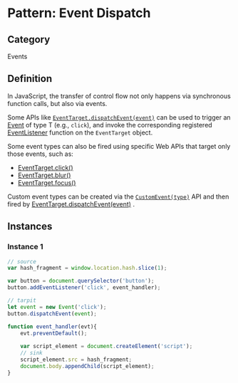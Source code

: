 # Pattern: Event Dispatch

## Category
Events

## Definition
In JavaScript, the transfer of control flow not only happens via synchronous function calls, but also via events.

Some APIs like [`EventTarget.dispatchEvent(event)`](https://developer.mozilla.org/en-US/docs/Web/API/EventTarget/dispatchEvent) can be used to trigger an [Event](https://developer.mozilla.org/en-US/docs/Web/API/Event) of type T (e.g., `click`), and invoke the corresponding registered [EventListener](https://developer.mozilla.org/en-US/docs/Web/API/EventTarget/addEventListener) function on the `EventTarget` object.   

Some event types can also be fired using specific Web APIs that target only those events, such as:
*  [EventTarget.click()](https://developer.mozilla.org/en-US/docs/Web/API/HTMLElement/click)
*  [EventTarget.blur()](https://developer.mozilla.org/en-US/docs/Web/API/HTMLElement/blur)
*  [EventTarget.focus()](https://developer.mozilla.org/en-US/docs/Web/API/HTMLElement/focus)

Custom event types can be created via the [`CustomEvent(type)`](https://developer.mozilla.org/en-US/docs/Web/API/CustomEvent/CustomEvent) API and then fired by [EventTarget.dispatchEvent(event)](https://developer.mozilla.org/en-US/docs/Web/API/EventTarget/dispatchEvent) .


## Instances

### Instance 1

```js
// source
var hash_fragment = window.location.hash.slice(1);

var button = document.querySelector('button');
button.addEventListener('click', event_handler);

// tarpit
let event = new Event('click');
button.dispatchEvent(event);

function event_handler(evt){
    evt.preventDefault();
    
    var script_element = document.createElement('script');
    // sink
    script_element.src = hash_fragment;
    document.body.appendChild(script_element);
}
```

